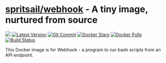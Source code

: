 [hub]: https://hub.docker.com/r/spritsail/webhook
[git]: https://github.com/spritsail/webhook
[drone]: https://drone.spritsail.io/spritsail/webhook
[mbdg]: https://microbadger.com/images/spritsail/webhook

# [spritsail/webhook][hub] - A tiny image, nurtured from source
[![](https://images.microbadger.com/badges/image/spritsail/webhook.svg)][mbdg]
[![Latest Version](https://images.microbadger.com/badges/version/spritsail/webhook.svg)][hub]
[![Git Commit](https://images.microbadger.com/badges/commit/spritsail/webhook.svg)][git]
[![Docker Stars](https://img.shields.io/docker/stars/spritsail/webhook.svg)][hub]
[![Docker Pulls](https://img.shields.io/docker/pulls/spritsail/webhook.svg)][hub]
[![Build Status](https://drone.spritsail.io/api/badges/spritsail/webhook/status.svg)][drone]

This Docker image is for Webhook - a program to run bash scripts from an API endpoint.

